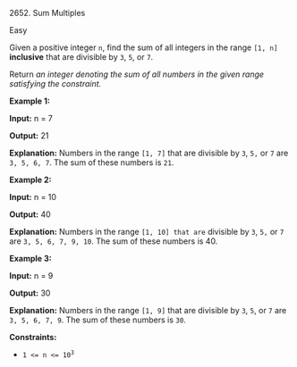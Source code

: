 2652\. Sum Multiples

Easy

Given a positive integer `n`, find the sum of all integers in the range `[1, n]` **inclusive** that are divisible by `3`, `5`, or `7`.

Return _an integer denoting the sum of all numbers in the given range satisfying the constraint._

**Example 1:**

**Input:** n = 7

**Output:** 21

**Explanation:** Numbers in the range `[1, 7]` that are divisible by `3`, `5,` or `7` are `3, 5, 6, 7`. The sum of these numbers is `21`.

**Example 2:**

**Input:** n = 10

**Output:** 40

**Explanation:** Numbers in the range `[1, 10] that are` divisible by `3`, `5,` or `7` are `3, 5, 6, 7, 9, 10`. The sum of these numbers is 40.

**Example 3:**

**Input:** n = 9

**Output:** 30

**Explanation:** Numbers in the range `[1, 9]` that are divisible by `3`, `5`, or `7` are `3, 5, 6, 7, 9`. The sum of these numbers is `30`.

**Constraints:**

*   <code>1 <= n <= 10<sup>3</sup></code>